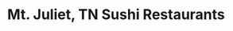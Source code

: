 ---
layout: city
title: Mt. Juliet, TN Sushi Restaurants
permalink: /tennessee/mt-juliet/
stateAbbr: TN
stateName: Tennessee
cityName: Mt. Juliet

---